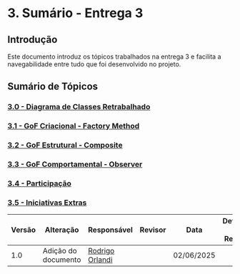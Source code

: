 # 3. Sumário - Entrega 3

## Introdução
Este documento introduz os tópicos trabalhados na entrega 3 e facilita a navegabilidade entre tudo que foi desenvolvido no projeto.

## Sumário de Tópicos

### [3.0 - Diagrama de Classes Retrabalhado](/./docs/PadroesDeProjeto/3.0.DiagramaClasses.md) 

### [3.1 - GoF Criacional - Factory Method](/./docs/PadroesDeProjeto/3.1.GoFsCriacionais.md)

### [3.2 - GoF Estrutural - Composite](/./docs/PadroesDeProjeto/3.2.GoFsEstruturais.md)

### [3.3 - GoF Comportamental - Observer](/./docs/PadroesDeProjeto/3.3.GoFsComportamentais.md)

### [3.4 - Participação](/./docs/PadroesDeProjeto/3.4.ParticipacoesPadroes.md) 

### [3.5 - Iniciativas Extras](/./docs/PadroesDeProjeto/3.5.IniciativasExtras.md)

| Versão | Alteração                  | Responsável     | Revisor | Data       | Detalhes da Revisão |
| -      | -                          | -               | -       | -          | -                   |
| 1.0    | Adição do documento | [Rodrigo Orlandi](https://github.com/OrlandiRodrigo)| | 02/06/2025 | |
